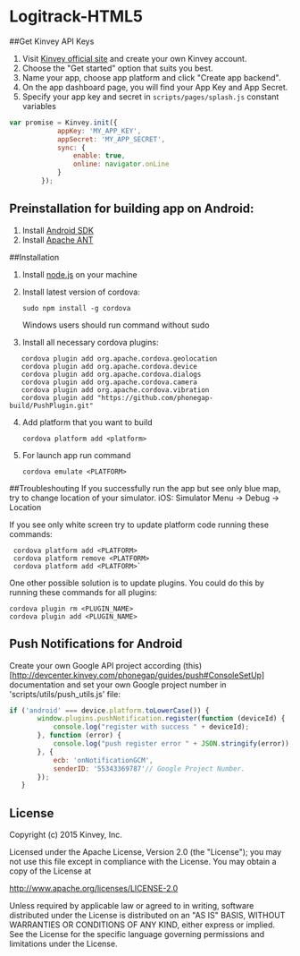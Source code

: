 Logitrack-HTML5
===============

##Get Kinvey API Keys

1. Visit [Kinvey official site](http://www.kinvey.com/) and create your own Kinvey account.
2. Choose the "Get started" option that suits you best. 
3. Name your app, choose app platform and click "Create app backend".
4. On the app dashboard page, you will find your App Key and App Secret. 
5. Specify your app key and secret in `scripts/pages/splash.js` constant variables

```javascript
var promise = Kinvey.init({
            appKey: 'MY_APP_KEY',
            appSecret: 'MY_APP_SECRET',
            sync: {
                enable: true,
                online: navigator.onLine
            }
        });
```


## Preinstallation for building app on Android:

 1. Install [Android SDK](https://spring.io/guides/gs/android/)
 2. Install [Apache ANT](http://ant.apache.org/manual/install.html#jpackage)


##Installation

1. Install [node.js](http://nodejs.org/download/) on your machine
2. Install latest version of cordova:

   `sudo npm install -g cordova`

   Windows users should run command without sudo

3. Install all necessary cordova plugins:

```
   cordova plugin add org.apache.cordova.geolocation
   cordova plugin add org.apache.cordova.device
   cordova plugin add org.apache.cordova.dialogs
   cordova plugin add org.apache.cordova.camera
   cordova plugin add org.apache.cordova.vibration
   cordova plugin add "https://github.com/phonegap-build/PushPlugin.git"

```

4. Add platform that you want to build

   `cordova platform add <platform>`

5. For launch app run command

   `cordova emulate <PLATFORM>`

##Troubleshouting
   If you successfully run the app but see only blue map, try to change location of your simulator.
   iOS: Simulator Menu -> Debug -> Location

   If you see only white screen try to update platform code running these commands:

   ```
    cordova platform add <PLATFORM>
    cordova platform remove <PLATFORM>
    cordova platform add <PLATFORM>`
   ```

   One other possible solution is to update plugins. You could do this by running these commands for all plugins:

   ```
   cordova plugin rm <PLUGIN_NAME>
   cordova plugin add <PLUGIN_NAME>
   ```

## Push Notifications for Android

   Create your own Google API project according (this)[http://devcenter.kinvey.com/phonegap/guides/push#ConsoleSetUp] documentation and
   set your own Google project number in 'scripts/utils/push_utils.js' file:

   ```javascript
   if ('android' === device.platform.toLowerCase()) {
          window.plugins.pushNotification.register(function (deviceId) {
              console.log("register with success " + deviceId);
          }, function (error) {
              console.log("push register error " + JSON.stringify(error));
          }, {
              ecb: 'onNotificationGCM',
              senderID: '55343369787'// Google Project Number.
          });
      }
   ```


## License

Copyright (c) 2015 Kinvey, Inc.

Licensed under the Apache License, Version 2.0 (the "License");
you may not use this file except in compliance with the License.
You may obtain a copy of the License at

http://www.apache.org/licenses/LICENSE-2.0

Unless required by applicable law or agreed to in writing, software
distributed under the License is distributed on an "AS IS" BASIS,
WITHOUT WARRANTIES OR CONDITIONS OF ANY KIND, either express or implied.
See the License for the specific language governing permissions and
limitations under the License.
